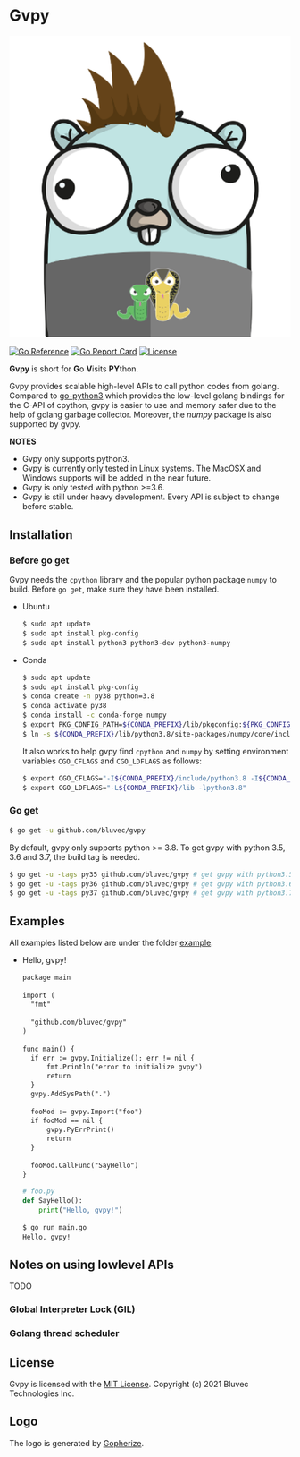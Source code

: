 # Gvpy
[![gvpy](https://raw.githubusercontent.com/bluvec/gvpy/main/res/gvpylogo.png)](https://github.com/bluvec/gvpy)

[![Go Reference](https://pkg.go.dev/badge/github.com/bluvec/gvpy.svg)](https://pkg.go.dev/github.com/bluvec/gvpy)
[![Go Report Card](https://goreportcard.com/badge/github.com/bluvec/gvpy)](https://goreportcard.com/report/github.com/bluvec/gvpy)
[![License](https://img.shields.io/github/license/bluvec/gvpy)](https://raw.githubusercontent.com/bluvec/gvpy/main/LICENSE)

**Gvpy** is short for **G**o **V**isits **PY**thon.

Gvpy provides scalable high-level APIs to call python codes from golang. Compared to [go-python3]([go-python3](https://github.com/DataDog/go-python3)) which provides the low-level golang bindings for the C-API of cpython, gvpy is easier to use and memory safer due to the help of golang garbage collector. Moreover, the _numpy_ package is also supported by gvpy.

**NOTES**
* Gvpy only supports python3.
* Gvpy is currently only tested in Linux systems. The MacOSX and Windows supports will be added in the near future.
* Gvpy is only tested with python >=3.6.
* Gvpy is still under heavy development. Every API is subject to change before stable.

## Installation
### Before go get
Gvpy needs the `cpython` library and the popular python package `numpy` to build. Before `go get`, make sure they have been installed.
* Ubuntu
  ```bash
  $ sudo apt update
  $ sudo apt install pkg-config
  $ sudo apt install python3 python3-dev python3-numpy
  ```
* Conda
  ```bash
  $ sudo apt update
  $ sudo apt install pkg-config
  $ conda create -n py38 python=3.8
  $ conda activate py38
  $ conda install -c conda-forge numpy
  $ export PKG_CONFIG_PATH=${CONDA_PREFIX}/lib/pkgconfig:${PKG_CONFIG_PATH}
  $ ln -s ${CONDA_PREFIX}/lib/python3.8/site-packages/numpy/core/include/numpy ${CONDA_PREFIX}/include/python3.8/
  ```

  It also works to help gvpy find `cpython` and `numpy` by setting environment variables `CGO_CFLAGS` and `CGO_LDFLAGS` as follows:
  ```bash
  $ export CGO_CFLAGS="-I${CONDA_PREFIX}/include/python3.8 -I${CONDA_PREFIX}/lib/python3.8/site-packages/numpy/core/include/numpy"
  $ export CGO_LDFLAGS="-L${CONDA_PREFIX}/lib -lpython3.8"
  ```

### Go get
```bash
$ go get -u github.com/bluvec/gvpy
```

By default, gvpy only supports python >= 3.8. To get gvpy with python 3.5, 3.6 and 3.7, the build tag is needed.
```bash
$ go get -u -tags py35 github.com/bluvec/gvpy # get gvpy with python3.5
$ go get -u -tags py36 github.com/bluvec/gvpy # get gvpy with python3.6
$ go get -u -tags py37 github.com/bluvec/gvpy # get gvpy with python3.7
```

## Examples
All examples listed below are under the folder [example](https://github.com/bluvec/gvpy/tree/main/example).
* Hello, gvpy!
  ```golang
  package main
  
  import (
  	"fmt"
  
  	"github.com/bluvec/gvpy"
  )
  
  func main() {
  	if err := gvpy.Initialize(); err != nil {
  		fmt.Println("error to initialize gvpy")
  		return
  	}
  	gvpy.AddSysPath(".")
  
  	fooMod := gvpy.Import("foo")
  	if fooMod == nil {
  		gvpy.PyErrPrint()
  		return
  	}
  
  	fooMod.CallFunc("SayHello")
  }
  ```
  ```python
  # foo.py
  def SayHello():
      print("Hello, gvpy!")
  ```

  ```bash
  $ go run main.go
  Hello, gvpy!
  ```
## Notes on using lowlevel APIs
TODO
### Global Interpreter Lock (GIL)

### Golang thread scheduler

## License
Gvpy is licensed with the [MIT License](https://raw.githubusercontent.com/bluvec/gvpy/main/LICENSE). Copyright (c) 2021 Bluvec Technologies Inc.

## Logo
The logo is generated by [Gopherize](https://gopherize.me/).